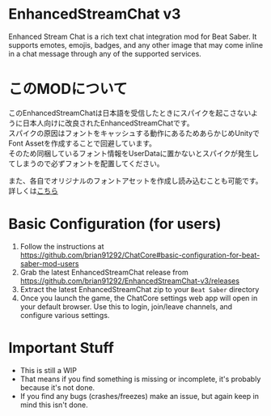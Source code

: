 # EnhancedStreamChat v3
Enhanced Stream Chat is a rich text chat integration mod for Beat Saber. It supports emotes, emojis, badges, and any other image that may come inline in a chat message through any of the supported services.  
  
# このMODについて  
このEnhancedStreamChatは日本語を受信したときにスパイクを起こさないように日本人向けに改良されたEnhancedStreamChatです。  
スパイクの原因はフォントをキャッシュする動作にあるためあらかじめUnityでFont Assetを作成することで回避しています。  
そのため同梱しているフォント情報をUserDataに置かないとスパイクが発生してしまうので必ずフォントを配置してください。  
  
また、各自でオリジナルのフォントアセットを作成し読み込むことも可能です。  
詳しくは[こちら](https://github.com/denpadokei/ESCFontProject)  
# Basic Configuration (for users)
1. Follow the instructions at https://github.com/brian91292/ChatCore#basic-configuration-for-beat-saber-mod-users
2. Grab the latest EnhancedStreamChat release from https://github.com/brian91292/EnhancedStreamChat-v3/releases
3. Extract the latest EnhancedStreamChat zip to your `Beat Saber` directory
4. Once you launch the game, the ChatCore settings web app will open in your default browser. Use this to login, join/leave channels, and configure various settings.

# Important Stuff
- This is still a WIP
- That means if you find something is missing or incomplete, it's probably because it's not done.
- If you find any bugs (crashes/freezes) make an issue, but again keep in mind this isn't done.
